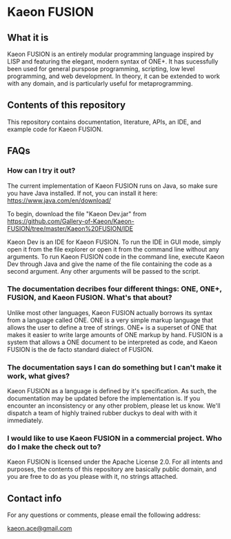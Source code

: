 # Kaeon FUSION

## What it is

Kaeon FUSION is an entirely modular programming language inspired by LISP and featuring the elegant, modern syntax of ONE+. It has sucessfully been used for general purspose programming, scripting, low level programming, and web development. In theory, it can be extended to work with any domain, and is particularly useful for metaprogramming.

## Contents of this repository

This repository contains documentation, literature, APIs, an IDE, and example code for Kaeon FUSION.

## FAQs

### How can I try it out?

The current implementation of Kaeon FUSION runs on Java,
so make sure you have Java installed.
If not,
you can install it here:
https://www.java.com/en/download/

To begin, download the file "Kaeon Dev.jar" from https://github.com/Gallery-of-Kaeon/Kaeon-FUSION/tree/master/Kaeon%20FUSION/IDE

Kaeon Dev is an IDE for Kaeon FUSION.
To run the IDE in GUI mode,
simply open it from the file explorer or open it from the command line without any arguments.
To run Kaeon FUSION code in the command line,
execute Kaeon Dev through Java and give the name of the file containing the code as a second argument.
Any other arguments will be passed to the script.

### The documentation decribes four different things: ONE, ONE+, FUSION, and Kaeon FUSION. What's that about?

Unlike most other languages,
Kaeon FUSION actually borrows its syntax from a language called ONE.
ONE is a very simple markup language that allows the user to define a tree of strings.
ONE+ is a superset of ONE that makes it easier to write large amounts of ONE markup by hand.
FUSION is a system that allows a ONE document to be interpreted as code,
and Kaeon FUSION is the de facto standard dialect of FUSION.

### The documentation says I can do something but I can't make it work, what gives?

Kaeon FUSION as a language is defined by it's specification.
As such, the documentation may be updated before the implementation is.
If you encounter an inconsistency or any other problem, please let us know.
We'll dispatch a team of highly trained rubber duckys to deal with with it immediately.

### I would like to use Kaeon FUSION in a commercial project. Who do I make the check out to?

Kaeon FUSION is licensed under the Apache License 2.0.
For all intents and purposes,
the contents of this repository are basically public domain,
and you are free to do as you please with it,
no strings attached.

## Contact info

For any questions or comments, please email the following address:

kaeon.ace@gmail.com